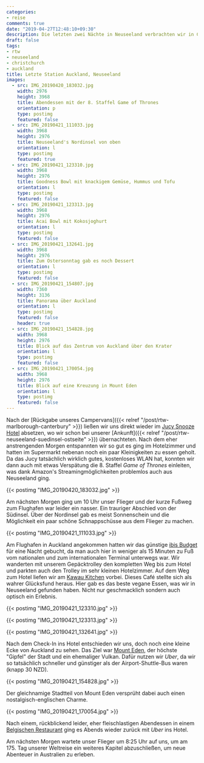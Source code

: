```yaml
---
categories:
- reise
comments: true
date: "2019-04-27T12:48:10+09:30"
description: Die letzten zwei Nächte in Neuseeland verbrachten wir in Christchurch und Auckland
draft: false
tags:
- rtw
- neuseeland
- christchurch
- auckland
title: Letzte Station Auckland, Neuseeland
images:
  - src: IMG_20190420_183032.jpg
    width: 2976
    height: 3968
    title: Abendessen mit der 8. Staffel Game of Thrones
    orientation: p
    type: postimg
    featured: false
  - src: IMG_20190421_111033.jpg
    width: 3968
    height: 2976
    title: Neuseeland's Nordinsel von oben
    orientation: l
    type: postimg
    featured: true
  - src: IMG_20190421_123310.jpg
    width: 3968
    height: 2976
    title: Goodness Bowl mit knackigem Gemüse, Hummus und Tofu
    orientation: l
    type: postimg
    featured: false
  - src: IMG_20190421_123313.jpg
    width: 3968
    height: 2976
    title: Acai Bowl mit Kokosjoghurt
    orientation: l
    type: postimg
    featured: false
  - src: IMG_20190421_132641.jpg
    width: 3968
    height: 2976
    title: Zum Ostersonntag gab es noch Dessert
    orientation: l
    type: postimg
    featured: false
  - src: IMG_20190421_154807.jpg
    width: 7360
    height: 3136
    title: Panorama über Auckland
    orientation: l
    type: postimg
    featured: false
    header: true
  - src: IMG_20190421_154828.jpg
    width: 3968
    height: 2976
    title: Blick auf das Zentrum von Auckland über den Krater
    orientation: l
    type: postimg
    featured: false
  - src: IMG_20190421_170054.jpg
    width: 3968
    height: 2976
    title: Blick auf eine Kreuzung in Mount Eden
    orientation: l
    type: postimg
    featured: false
---
```


Nach der [Rückgabe unseres Campervans]({{< relref "/post/rtw-marlborough-canterbury" >}}) ließen wir uns direkt wieder im [Jucy Snooze Hotel](https://goo.gl/maps/mAfTgdPK7At) absetzen, wo wir schon bei unserer [Ankunft]({{< relref "/post/rtw-neuseeland-suedinsel-ostseite" >}}) übernachteten. Nach dem eher anstrengenden Morgen entspannten wir so gut es ging im Hotelzimmer und hatten im Supermarkt nebenan noch ein paar Kleinigkeiten zu essen geholt. Da das Jucy tatsächlich wirklich gutes, kostenloses WLAN hat, konnten wir dann auch mit etwas Verspätung die 8. Staffel _Game of Thrones_ einleiten, was dank Amazon's Streamingmöglichkeiten problemlos auch aus Neuseeland ging.

{{< postimg "IMG_20190420_183032.jpg" >}}

Am nächsten Morgen ging um 10 Uhr unser Flieger und der kurze Fußweg zum Flughafen war leider ein nasser. Ein trauriger Abschied von der Südinsel. Über der Nordinsel gab es meist Sonnenschein und die Möglichkeit ein paar schöne Schnappschüsse aus dem Flieger zu machen.

{{< postimg "IMG_20190421_111033.jpg" >}}

Am Flughafen in Auckland angekommen hatten wir das günstige [ibis Budget](https://goo.gl/maps/rjfG8nHJVAyDJMhb9) für eine Nacht gebucht, da man auch hier in weniger als 15 Minuten zu Fuß vom nationalen und zum internationalen Terminal unterwegs war. Wir wanderten mit unserem Gepäcktrolley den kompletten Weg bis zum Hotel und parkten auch den Trolley im sehr kleinen Hotelzimmer. Auf dem Weg zum Hotel liefen wir am [Kawau Kitchen](https://goo.gl/maps/9rF6XSqx74cyjruXA) vorbei. Dieses Café stellte sich als wahrer Glücksfund heraus. Hier gab es das beste vegane Essen, was wir in Neuseeland gefunden haben. Nicht nur geschmacklich sondern auch optisch ein Erlebnis.

{{< postimg "IMG_20190421_123310.jpg" >}}

{{< postimg "IMG_20190421_123313.jpg" >}}

{{< postimg "IMG_20190421_132641.jpg" >}}

Nach dem Check-In ins Hotel entschieden wir uns, doch noch eine kleine Ecke von Auckland zu sehen. Das Ziel war [Mount Eden](https://goo.gl/maps/a1vVGHVAdaktC3ub8), der höchste "Gipfel" der Stadt und ein ehemaliger Vulkan. Dafür nutzen wir _Uber_, da wir so tatsächlich schneller und günstiger als der Airport-Shuttle-Bus waren (knapp 30 NZD).

{{< postimg "IMG_20190421_154828.jpg" >}}

Der gleichnamige Stadtteil von Mount Eden versprüht dabei auch einen nostalgisch-englischen Charme.

{{< postimg "IMG_20190421_170054.jpg" >}}

Nach einem, rückblickend leider, eher fleischlastigen Abendessen in einem [Belgischen Restaurant](https://goo.gl/maps/cND2F9p6dyBTQBQH9) ging es Abends wieder zurück mit _Uber_ ins Hotel. 

Am nächsten Morgen wartete unser Flieger um 8:25 Uhr auf uns, um am 175. Tag unserer Weltreise ein weiteres Kapitel abzuschließen, um neue Abenteuer in Australien zu erleben.